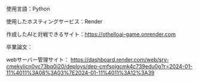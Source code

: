 使用言語：Python

使用したホスティングサービス：Render

作成したAIと対戦できるサイト：https://othelloai-game.onrender.com

卒業論文：

webサーバー管理サイト：
https://dashboard.render.com/web/srv-cmekvlicn0vc73bq0i20/deploys/dep-cmfsojgcmk4c739edu0g?r=2024-01-11%4011%3A08%3A03%7E2024-01-11%4011%3A12%3A39
